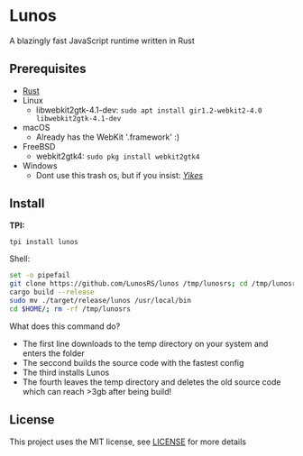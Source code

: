 # Lunos

A blazingly fast JavaScript runtime written in Rust

## Prerequisites
- [Rust](https://rust-lang.org)
- Linux
  - libwebkit2gtk-4.1-dev: `sudo apt install gir1.2-webkit2-4.0 libwebkit2gtk-4.1-dev`
- macOS
  - Already has the WebKit '.framework' :)
- FreeBSD
  - webkit2gtk4: `sudo pkg install webkit2gtk4`
- Windows
  - Dont use this trash os, but if you insist: [*Yikes*](docs/WINDOWS.md)

## Install
**TPI:**
```sh
tpi install lunos
```

Shell:
```bash
set -o pipefail
git clone https://github.com/LunosRS/lunos /tmp/lunosrs; cd /tmp/lunosrs/
cargo build --release
sudo mv ./target/release/lunos /usr/local/bin
cd $HOME/; rm -rf /tmp/lunosrs
```
What does this command do?
- The first line downloads to the temp directory on your system and enters the folder
- The seccond builds the source code with the fastest config
- The third installs Lunos
- The fourth leaves the temp directory and deletes the
old source code which can reach >3gb after being build!

## License
This project uses the MIT license, see [LICENSE](LICENSE) for more details
